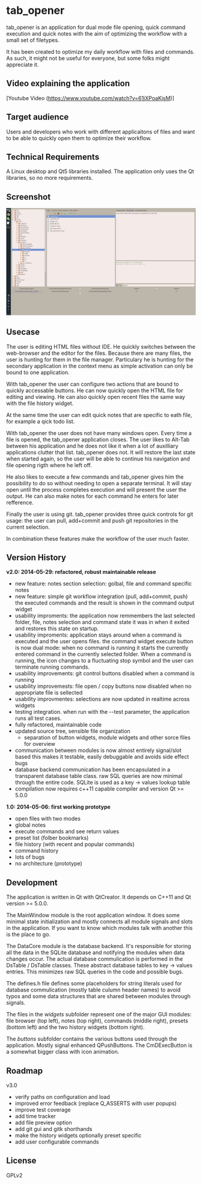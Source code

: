 tab\_opener
===========

tab\_opener is an application for dual mode file opening, quick command
execution and quick notes with the aim of optimizing the workflow with a small
set of filetypes.

It has been created to optimize my daily workflow with files and commands.
As such, it might not be useful for everyone, but some folks might appreciate
it.

Video explaining the application
--------------------------------

[Youtube Video (https://www.youtube.com/watch?v=61jXPoaKjsM)]


Target audience
---------------

Users and developers who work with different applicaitons of files and want to
be able to quickly open them to optimize their workflow.


Technical Requirements
----------------------

A Linux desktop and Qt5 libraries installed. The application only uses the Qt
libraries, so no more requirements.


Screenshot
----------

![Alt text](/screenshot.jpeg?raw=true "Optional Title")


Usecase
-------

The user is editing HTML files without IDE. He quickly switches between the
web-browser and the editor for the files. Because there are many files, the user
is hunting for them in the file manager. Particulary he is hunting for the
secondary application in the context menu as simple activation can only be bound
to one application.

With tab\_opener the user can configure two actions that are bound to quickly
accessable buttons. He can now quickly open the HTML file for editing and
viewing. He can also quickly open recent files the same way with the file
history widget.

At the same time the user can edit quick notes that are specific to eath file,
for example a qick todo list.

With tab\_opener the user does not have many windows open. Every time a file
is opened, the tab\_opener application closes. The user likes to Alt-Tab between
his application and he does not like it when a lot of auxilliary applications
clutter that list. tab\_opener does not. It will restore the last state when
started again, so the user will be able to continue his navigation and file
opening rigth where he left off.

He also likes to execute a few commands and tab\_opener gives him the
possibility to do so without needing to open a separate terminal. It will stay
open until the process completes execution and will present the user the output.
He can also make notes for each command he enters for later refference.

Finally the user is using git. tab\_opener provides three quick controls for
git usage: the user can pull, add+commit and push git repositories in the
current selection.

In combination these features make the workflow of the user much faster.


Version History
---------------

__v2.0: 2014-05-29: refactored, robust maintainable release__

- new feature: notes section selection: golbal, file and command specific notes
- new feature: simple git workflow integration (pull, add+commit, push)
  the executed commands and the result is shown in the command output widget
- usability improments: the application now remmembers the last selected folder,
  file, notes selection and command state it was in when it exited and restores
  this state on startup.
- usability improments: application stays around when a command is executed
  and the user opens files. the command widget execute button is now dual
  mode: when no command is running it starts the currently entered command
  in the currently selected folder. When a command is running, the icon
  changes to a fluctuating stop symbol and the user can terminate running
  commands.
- usability improvements: git control buttons disabled when a command is running
- usability improvemests: file open / copy buttons now disabled when no
  appropriate file is sellected
- usability improvmentes: selections are now updated in realtime across
  widgets
- testing integration. when run with the --test parameter, the application
  runs all test cases.
- fully refactored, maintainable code
- updated source tree, sensible file organization
  - separation of button widgets, module widgets and other sorce files for
	overview
- communication between modules is now almost entirely signal/slot based
  this makes it testable, easily debuggable and avoids side effect bugs
- database backend communication has been encapsulated in a transparent
  database table class. raw SQL queries are now minimal through the entire
  code. SQLite is used as a key -> values lookup table
- compilation now requires c++11 capable compiler and version Qt >= 5.0.0


__1.0: 2014-05-06: first working prototype__

- open files with two modes
- global notes
- execute commands and see return values
- preset list (folber bookmarks)
- file history (with recent and popular commands)
- command history
- lots of bugs
- no architecture (prototype)


Development
-----------

The application is written in Qt with QtCreator.
It depends on C++11 and Qt version >= 5.0.0.

The MainWindow module is the root application window. It does some minimal
state initialization and mostly connects all module signals and slots in the
application. If you want to know which modules talk with another this is the
place to go.

The DataCore module is the database backend. It's responsible for storing all
the data in the SQLite database and notifying the modules when data changes
occur. The actual database commulication is performed in the DsTable / DsTable
classes. These abstract database tables to key -> values entries. This minimizes
raw SQL queries in the code and possible bugs.

The defines.h file defines some placeholders for string literals used for
database commulication (mostly table culumn header names) to avoid typos and
some data structures that are shared between modules through signals.

The files in the *widgets* subfolder represent one of the major GUI modules:
file browser (top left), notes (top right), commands (middle right), presets
(bottom left) and the two history widgets (bottom right).

The *buttons* subfolder contains the various buttons used through the
application. Mostly signal enhanced QPushButtons. The CmDExecButton is a
somewhat bigger class with icon animation.


Roadmap
-------

v3.0

* verify paths on configuration and load
* improved error feedback (replace Q\_ASSERTS with user popups)
* improve test coverage
* add time tracker
* add file preview option
* add git gui and gitk shorthands
* make the history widgets optionally preset specific
* add user configurable commands


License
-------

GPLv2


